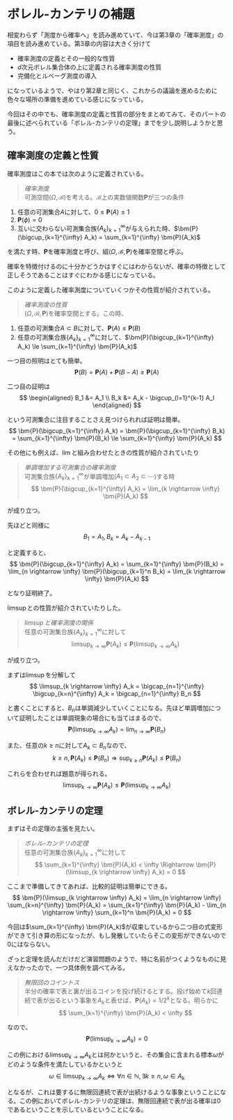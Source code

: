 # ボレル-カンテリの補題

相変わらず「測度から確率へ」を読み進めていて、今は第3章の「確率測度」の項目を読み進めている。第3章の内容は大きく分けて
- 確率測度の定義とその一般的な性質
- $d$次元ボレル集合体の上に定義される確率測度の性質
- 完備化とルベーグ測度の導入

になっているようで、やはり第2章と同じく、これからの議論を進めるために色々な場所の準備を進めている感じになっている。

今回はその中でも、確率測度の定義と性質の部分をまとめてみて、そのパートの最後に述べられている「ボレル-カンテリの定理」までを少し説明しようかと思う。

## 確率測度の定義と性質

確率測度はこの本では次のように定義されている。
> *確率測度*  
> 可測空間$(\Omega, \mathcal{B})$を考える。$\mathcal{B}$上の実数値関数$\bm{P}$が三つの条件
1. 任意の可測集合$A$に対して、$0 \le \bm{P}(A) \le 1$
1. $\bm{P}(\phi) = 0$
1. 互いに交わらない可測集合族$\{A_k\}_{k=1}^{\infty}$が与えられた時、$\bm{P}(\bigcup_{k=1}^{\infty} A_k) = \sum_{k=1}^{\infty} \bm{P}(A_k)$

を満たす時、$\bm{P}$を確率測度と呼び、組$(\Omega, \mathcal{B}, \bm{P})$を確率空間と呼ぶ。

確率を特徴付けるのに十分かどうかはすぐにはわからないが、確率の特徴として正しそうであることはすぐにわかる感じになっている。

このように定義した確率測度についていくつかその性質が紹介されている。
> *確率測度の性質*  
> $(\Omega, \mathcal{B}, \bm{P})$を確率空間とする。この時、
1. 任意の可測集合$A \subset B$に対して、$\bm{P}(A) \le \bm{P}(B)$
1. 任意の可測集合族$\{A_k\}_{k=1}^{\infty}$に対して、$\bm{P}(\bigcup_{k=1}^{\infty} A_k) \le \sum_{k=1}^{\infty} \bm{P}(A_k)$

一つ目の照明はとても簡単。
$$
\bm{P}(B) = \bm{P}(A) + \bm{P}(B-A) \ge \bm{P}(A)
$$

二つ目の証明は
$$
\begin{aligned}
B_1 &= A_1 \\
B_k &= A_k - \bigcup_{l=1}^{k-1} A_l
\end{aligned}
$$

という可測集合に注目することさえ見つけられれば証明は簡単。
$$
\bm{P}(\bigcup_{k=1}^{\infty} A_k) = \bm{P}(\bigcup_{k=1}^{\infty} B_k) = \sum_{k=1}^{\infty} \bm{P}(B_k) \le \sum_{k=1}^{\infty} \bm{P}(A_k)
$$


その他にも例えば、$\lim$と組み合わせたときの性質が紹介されていたり
> *単調増加する可測集合の確率測度*  
> 可測集合族$\{A_k\}_{k=1}^{\infty}$が単調増加($A_1 \subset A_2 \subset \cdots$)する時
$$
\bm{P}(\bigcup_{k=1}^{\infty} A_k) = \lim_{k \rightarrow \infty} \bm{P}(A_k)
$$

が成り立つ。

先ほどと同様に
$$
B_1 = A_1, B_k = A_k - A_{k-1}
$$

と定義すると、
$$
\bm{P}(\bigcup_{k=1}^{\infty} A_k) = \sum_{k=1}^{\infty} \bm{P}(B_k) = \lim_{n \rightarrow \infty} \bm{P}(\bigcup_{k=1}^n B_k) = \lim_{k \rightarrow \infty} \bm{P}(A_k)
$$

となり証明終了。

$\limsup$との性質が紹介されていたりした。
> *$\limsup$と確率測度の関係*  
> 任意の可測集合族$\{A_k\}_{k=1}^{\infty}$に対して
$$
\limsup_{k \rightarrow \infty} \bm{P}(A_k) \le \bm{P}(\limsup_{k \rightarrow \infty} A_k)
$$

が成り立つ。

まずは$\limsup$を分解して
$$
\limsup_{k \rightarrow \infty} A_k = \bigcap_{n=1}^{\infty} \bigcup_{k=n}^{\infty} A_k = \bigcap_{n=1}^{\infty} B_n
$$

と書くことにすると、$B_n$は単調減少していくことになる。先ほど単調増加について証明したことは単調現象の場合にも当てはまるので、
$$
\bm{P}(\limsup_{k \rightarrow \infty} A_k) = \lim_{n \rightarrow \infty} \bm{P}(B_n)
$$

また、任意の$k \ge n$に対して$A_k \subset B_n$なので、
$$
k \ge n, \bm{P}(A_k) \le \bm{P}(B_n) \Rightarrow \sup_{k \ge n} \bm{P}(A_k) \le \bm{P}(B_n)
$$

これらを合わせれば題意が得られる。
$$
\limsup_{k \rightarrow \infty} \bm{P}(A_k) \le \bm{P}(\limsup_{k \rightarrow \infty} A_k)
$$



## ボレル-カンテリの定理

まずはその定理の主張を見たい。
> *ボレル-カンテリの定理*  
> 任意の可測集合族$\{A_k\}_{k=1}^{\infty}$に対して
$$
\sum_{k=1}^{\infty} \bm{P}(A_k) < \infty \Rightarrow \bm{P}(\limsup_{k \rightarrow \infty} A_k) = 0
$$

ここまで準備してきてあれば、比較的証明は簡単にできる。
$$
\bm{P}(\limsup_{k \rightarrow \infty} A_k) = \lim_{n \rightarrow \infty} \sum_{k=n}^{\infty} \bm{P}(A_k) = \sum_{k=1}^{\infty} \bm{P}(A_k) - \lim_{n \rightarrow \infty} \sum_{k=1}^n \bm{P}(A_k) = 0
$$

今回は$\sum_{k=1}^{\infty} \bm{P}(A_k)$が収束しているから二つ目の式変形ができて引き算の形になったが、もし発散していたらそこの変形ができないので$0$にはならない。

ざっと定理を読んだだけだど演習問題のようで、特に名前がつくようなものに見えなかったので、一つ具体例を調べてみる。
> *無限回のコイントス*  
> 半分の確率で表と裏が出るコインを投げ続けるとする。投げ始めて$k$回連続で表が出るという事象を$A_k$と表せば、$\bm{P}(A_k) = 1/2^k$となる。明らかに
$$
\sum_{k=1}^{\infty} \bm{P}(A_k) < \infty
$$

なので、
$$
\bm{P}(\limsup_{k \rightarrow \infty} A_k) = 0
$$

この例における$\limsup_{k \rightarrow \infty} A_k$とは何かというと、その集合に含まれる標本$\omega$がどのような条件を満たしているかというと
$$
\omega \in \limsup_{k \rightarrow \infty} A_k \iff \forall n \in \mathbb{N}, \exists k \ge n, \omega \in A_k
$$

となるが、これは要するに無限回連続で表が出続けるような事象ということになる。この例においてボレル-カンテリの定理は、無限回連続で表が出る確率は$0$であるということを示しているということになる。
